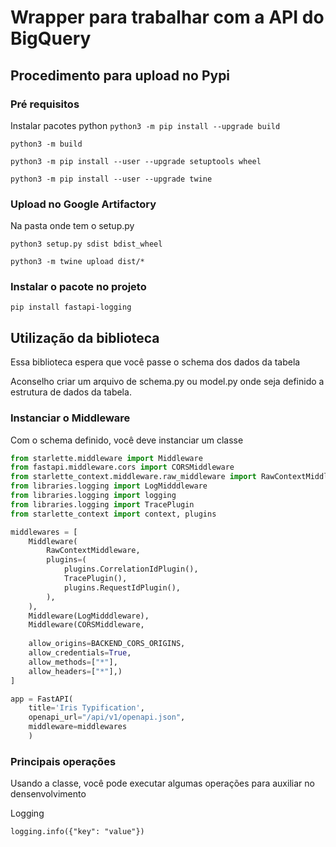 # Wrapper para trabalhar com a API do BigQuery

## Procedimento para upload no Pypi

### Pré requisitos
Instalar pacotes python
`python3 -m pip install --upgrade build`

`python3 -m build`

`python3 -m pip install --user --upgrade setuptools wheel`

`python3 -m pip install --user --upgrade twine`

### Upload no Google Artifactory

Na pasta onde tem o setup.py

`python3 setup.py sdist bdist_wheel`

`python3 -m twine upload dist/*`


### Instalar o pacote no projeto

`pip install fastapi-logging`


## Utilização da biblioteca

Essa biblioteca espera que você passe o schema dos dados da tabela

Aconselho criar um arquivo de schema.py ou model.py onde seja definido a estrutura de dados da tabela.

### Instanciar o Middleware

Com o schema definido, você deve instanciar um classe

```python
from starlette.middleware import Middleware
from fastapi.middleware.cors import CORSMiddleware
from starlette_context.middleware.raw_middleware import RawContextMiddleware
from libraries.logging import LogMidddleware
from libraries.logging import logging
from libraries.logging import TracePlugin
from starlette_context import context, plugins

middlewares = [
    Middleware(
        RawContextMiddleware,
        plugins=(
            plugins.CorrelationIdPlugin(),
            TracePlugin(),
            plugins.RequestIdPlugin(),
        ),
    ),
    Middleware(LogMidddleware),
    Middleware(CORSMiddleware,
    
    allow_origins=BACKEND_CORS_ORIGINS,
    allow_credentials=True,
    allow_methods=["*"],
    allow_headers=["*"],)
]

app = FastAPI(
    title='Iris Typification', 
    openapi_url="/api/v1/openapi.json",
    middleware=middlewares
    )

```

### Principais operações

Usando a classe, você pode executar algumas operações para auxiliar no densenvolvimento

Logging

`logging.info({"key": "value"})`

